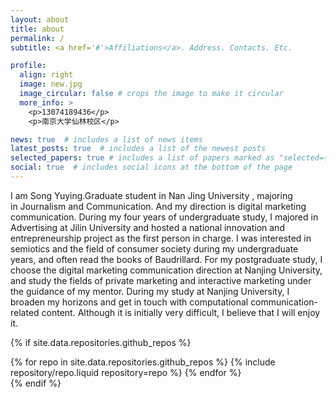 ```yaml
---
layout: about
title: about
permalink: /
subtitle: <a href='#'>Affiliations</a>. Address. Contacts. Etc.

profile:
  align: right
  image: new.jpg
  image_circular: false # crops the image to make it circular
  more_info: >
    <p>13074189436</p>
    <p>南京大学仙林校区</p>

news: true  # includes a list of news items
latest_posts: true  # includes a list of the newest posts
selected_papers: true # includes a list of papers marked as "selected={true}"
social: true  # includes social icons at the bottom of the page
---
```


I am Song Yuying.Graduate student in Nan Jing University , majoring in Journalism and Communication. And my direction is digital marketing communication.
During my four years of undergraduate study, I majored in Advertising at Jilin University and hosted a national innovation and entrepreneurship project as the first person in charge. I was interested in semiotics and the field of consumer society during my undergraduate years, and often read the books of Baudrillard. For my postgraduate study, I choose the digital marketing communication direction at Nanjing University, and study the fields of private marketing and interactive marketing under the guidance of my mentor. During my study at Nanjing University, I broaden my horizons and get in touch with computational communication-related content. Although it is initially very difficult, I believe that I will enjoy it.



<!-- code for GitHub repositories -->
{% if site.data.repositories.github_repos %}
<div class="repositories d-flex flex-wrap flex-md-row flex-column justify-content-between align-items-center">
  {% for repo in site.data.repositories.github_repos %} {% include repository/repo.liquid repository=repo %} {% endfor %}
</div>
{% endif %}
